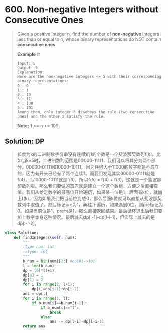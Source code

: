 # 600. Non-negative Integers without Consecutive Ones

> Given a positive integer n, find the number of **non-negative** integers less than or equal to n, whose binary representations do NOT contain **consecutive ones**.
>
> **Example 1:**  
>
>
> ```text
> Input: 5
> Output: 5
> Explanation: 
> Here are the non-negative integers <= 5 with their corresponding binary representations:
> 0 : 0
> 1 : 1
> 2 : 10
> 3 : 11
> 4 : 100
> 5 : 101
> Among them, only integer 3 disobeys the rule (two consecutive ones) and the other 5 satisfy the rule. 
> ```
>
> **Note:** 1 &lt;= n &lt;= 109

## Solution: DP

> 长度为k的二进制数字符串没有连续的1的个数是一个斐波那契数列f\(k\)。比如当k=5时，二进制数的范围是00000-11111，我们可以将其分为两个部分，00000-01111和10000-10111，因为任何大于11000的数字都是不成立的，因为有开头已经有了两个连续1。而我们发现其实00000-01111就是f\(4\)，而10000-10111就是f\(3\)，所以f\(5\) = f\(4\) + f\(3\)，这就是一个斐波那契数列啦。那么我们要做的首先就是建立一个这个数组，方便之后直接查值。我们从给定数字的最高位开始遍历，如果某一位是1，后面有k位，就加上f\(k\)，因为如果我们把当前位变成0，那么后面k位就可以直接从斐波那契数列中取值了。然后标记pre为1，再往下遍历，如果遇到0位，则pre标记为0。如果当前位是1，pre也是1，那么直接返回结果。最后循环退出后我们要加上数字本身这种情况。最后减去dp\[l-1\]-dp\[l-i-1\]，但实际上减去的是dp\[l-i-2\]。

```python
class Solution:
    def findIntegers(self, num):
        """
        :type num: int
        :rtype: int
        """
        b_num = bin(num)[2:] #ob101->101
        l = len(b_num)
        dp = [0]*(l+1)
        dp[0] = 1
        dp[1] = 2
        for i in range(2, l+1):
            dp[i]=dp[i-1]+dp[i-2]
        ans = dp[l]
        for i in range(1, l):
            if b_num[i]==b_num[i-1]:
                if b_num[i]=="1":
                    break
                else:
                    ans -= dp[l-i]-dp[l-i-1]
        return ans
            
```

